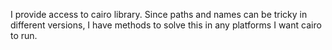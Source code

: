 I provide access to cairo library. Since paths and names can be tricky in different versions, I have methods to solve this in any platforms I want cairo to run.